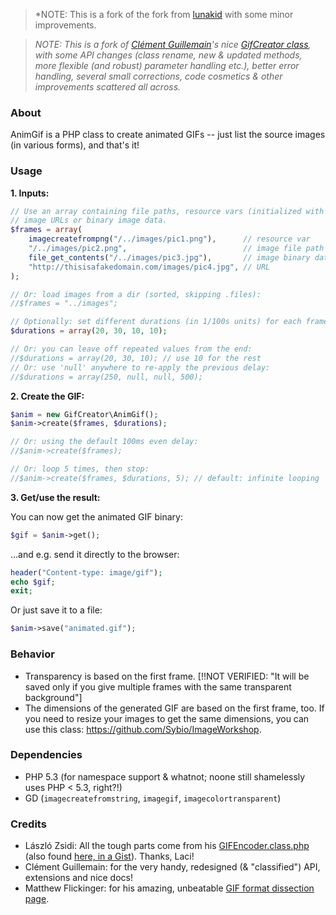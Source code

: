 > *NOTE: This is a fork of the fork from [lunakid](https://github.com/lunakid) with some minor improvements.

> *NOTE: This is a fork of [Clément Guillemain](https://github.com/Sybio)'s nice [GifCreator class](https://github.com/Sybio/GifCreator), with some API changes (class rename, new & updated methods, more flexible (and robust) parameter handling etc.), better error handling, several small corrections, code cosmetics & other improvements scattered all across.*

### About

AnimGif is a PHP class to create animated GIFs -- just list the source images (in various forms), and that's it!


### Usage

**1. Inputs:**

```php
// Use an array containing file paths, resource vars (initialized with imagecreatefromXXX),
// image URLs or binary image data.
$frames = array(
    imagecreatefrompng("/../images/pic1.png"),      // resource var
    "/../images/pic2.png",                          // image file path
    file_get_contents("/../images/pic3.jpg"),       // image binary data
    "http://thisisafakedomain.com/images/pic4.jpg", // URL
);

// Or: load images from a dir (sorted, skipping .files):
//$frames = "../images";

// Optionally: set different durations (in 1/100s units) for each frame
$durations = array(20, 30, 10, 10);

// Or: you can leave off repeated values from the end:
//$durations = array(20, 30, 10); // use 10 for the rest
// Or: use 'null' anywhere to re-apply the previous delay:
//$durations = array(250, null, null, 500);
```

**2. Create the GIF:**

``` php
$anim = new GifCreator\AnimGif();
$anim->create($frames, $durations);

// Or: using the default 100ms even delay:
//$anim->create($frames);

// Or: loop 5 times, then stop:
//$anim->create($frames, $durations, 5); // default: infinite looping
```

**3. Get/use the result:**

You can now get the animated GIF binary:

```php
$gif = $anim->get();
```

...and e.g. send it directly to the browser:

```php
header("Content-type: image/gif");
echo $gif;
exit;
```

Or just save it to a file:

```php
$anim->save("animated.gif");
```


### Behavior

- Transparency is based on the first frame. [!!NOT VERIFIED: "It will be saved only if you give multiple frames with the same transparent background"]
- The dimensions of the generated GIF are based on the first frame, too. If you need to resize your images to get the same dimensions, you can use this class: https://github.com/Sybio/ImageWorkshop.


### Dependencies

* PHP 5.3 (for namespace support & whatnot; noone still shamelessly uses PHP < 5.3, right?!)
* GD (`imagecreatefromstring`, `imagegif`, `imagecolortransparent`)


### Credits

* László Zsidi: All the tough parts come from his [GIFEncoder.class.php](http://www.phpclasses.org/package/3163) (also found [here, in a Gist](https://gist.github.com/allometry/1438842)). Thanks, Laci!
* Clément Guillemain: for the very handy, redesigned (& "classified") API, extensions and nice docs!
* Matthew Flickinger: for his amazing, unbeatable [GIF format dissection page](http://www.matthewflickinger.com/lab/whatsinagif/bits_and_bytes.asp).
